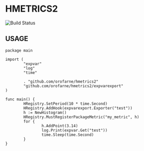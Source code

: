 HMETRICS2
=========

![Build Status](https://travis-ci.org/orofarne/hmetrics2.svg)

USAGE
-----

    package main

    import (
            "expvar"
            "log"
            "time"

            . "github.com/orofarne/hmetrics2"
            "github.com/orofarne/hmetrics2/expvarexport"
    )

    func main() {
            HRegistry.SetPeriod(10 * time.Second)
            HRegistry.AddHook(expvarexport.Exporter("test"))
            h := NewHistogram()
            HRegistry.MustRegisterPackageMetric("my_metric", h)
            for {
                    h.AddPoint(3.14)
                    log.Print(expvar.Get("test"))
                    time.Sleep(time.Second)
            }
    }

